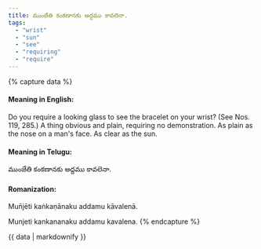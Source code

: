 ```yaml
---
title: ముంజేతి కంకణానకు అద్దము కావలెనా.
tags:
  - "wrist"
  - "sun"
  - "see"
  - "requiring"
  - "require"
---
```


{% capture data %}
#### Meaning in English:
Do you require a looking glass to see the bracelet on your wrist?
(See Nos. 119, 285.)
A thing obvious and plain, requiring no demonstration.
As plain as the nose on a man's face.
As clear as the sun.

#### Meaning in Telugu:
ముంజేతి కంకణానకు అద్దము కావలెనా.

#### Romanization:
Mun̄jēti kaṅkaṇānaku addamu kāvalenā.

Munjeti kankananaku addamu kavalena.
{% endcapture %}

{{ data | markdownify }}

